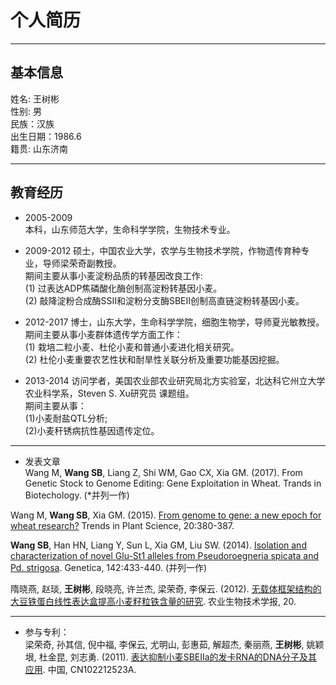 # 个人简历
---

## 基本信息
姓名: 王树彬  
性别: 男  
民族：汉族  
出生日期：1986.6  
籍贯: 山东济南

---

## 教育经历
* 2005-2009  
  本科，山东师范大学，生命科学学院，生物技术专业。
  
* 2009-2012
  硕士，中国农业大学，农学与生物技术学院，作物遗传育种专业，导师梁荣奇副教授。  
  期间主要从事小麦淀粉品质的转基因改良工作:  
  (1) 过表达ADP焦磷酸化酶创制高淀粉转基因小麦。  
  (2) 敲降淀粉合成酶SSII和淀粉分支酶SBEII创制高直链淀粉转基因小麦。

* 2012-2017
  博士，山东大学，生命科学学院，细胞生物学，导师夏光敏教授。  
  期间主要从事小麦群体遗传学方面工作：  
  (1) 栽培二粒小麦、杜伦小麦和普通小麦进化相关研究。  
  (2) 杜伦小麦重要农艺性状和耐旱性关联分析及重要功能基因挖掘。

* 2013-2014
  访问学者，美国农业部农业研究局北方实验室，北达科它州立大学农业科学系，Steven S. Xu研究员
课题组。  
  期间主要从事：  
  (1)小麦耐盐QTL分析;  
  (2)小麦秆锈病抗性基因遗传定位。

---

* 发表文章  
Wang M, **Wang SB**, Liang Z, Shi WM, Gao CX, Xia GM. (2017). From Genetic Stock to Genome Editing: Gene Exploitation in Wheat. Trands in Biotechology. (*并列一作)

Wang M, **Wang SB**, Xia GM. (2015). [From genome to gene: a new epoch for wheat research?](http://doi.10.1016/j.tplants.2015.03.010) Trends in Plant Science, 20:380-387.

**Wang SB**, Han HN, Liang Y, Sun L, Xia GM, Liu SW. (2014). [Isolation and characterization of novel Glu-St1 alleles from Pseudoroegneria spicata and Pd. strigosa](http://doi.10.1007/s10709-014-9787-0). Genetica, 142:433-440. (并列一作)

隋晓燕, 赵琰, **王树彬**, 段晓亮, 许兰杰, 梁荣奇, 李保云. (2012). [无载体框架结构的大豆铁蛋白线性表达盒提高小麦籽粒铁含量的研究](http://doi.10.3969/j.issn.1674-7968.2012.07.006). 农业生物技术学报, 20.

---

* 参与专利：  
梁荣奇, 孙其信, 倪中福, 李保云, 尤明山, 彭惠茹, 解超杰, 秦丽燕, **王树彬**, 姚颖垠, 杜金昆, 刘志勇. (2011). [表达抑制小麦SBEIIa的发卡RNA的DNA分子及其应用](http://www.xjishu.com/zhuanli/01/201110131466.html). 中国, CN102212523A.

